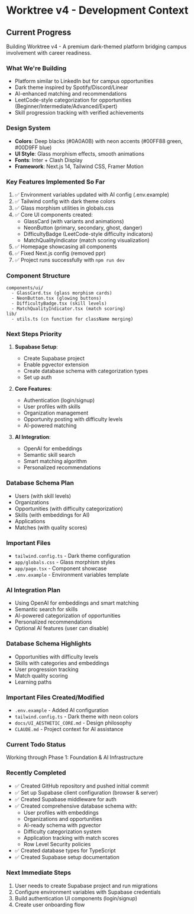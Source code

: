 # Worktree v4 - Development Context

## Current Progress
Building Worktree v4 - A premium dark-themed platform bridging campus involvement with career readiness.

### What We're Building
- Platform similar to LinkedIn but for campus opportunities
- Dark theme inspired by Spotify/Discord/Linear
- AI-enhanced matching and recommendations
- LeetCode-style categorization for opportunities (Beginner/Intermediate/Advanced/Expert)
- Skill progression tracking with verified achievements

### Design System
- **Colors**: Deep blacks (#0A0A0B) with neon accents (#00FF88 green, #00D9FF blue)
- **UI Style**: Glass morphism effects, smooth animations
- **Fonts**: Inter + Clash Display
- **Framework**: Next.js 14, Tailwind CSS, Framer Motion

### Key Features Implemented So Far
1. ✅ Environment variables updated with AI config (.env.example)
2. ✅ Tailwind config with dark theme colors
3. ✅ Glass morphism utilities in globals.css
4. ✅ Core UI components created:
   - GlassCard (with variants and animations)
   - NeonButton (primary, secondary, ghost, danger)
   - DifficultyBadge (LeetCode-style difficulty indicators)
   - MatchQualityIndicator (match scoring visualization)
5. ✅ Homepage showcasing all components
6. ✅ Fixed Next.js config (removed ppr)
7. ✅ Project runs successfully with `npm run dev`

### Component Structure
```
components/ui/
  - GlassCard.tsx (glass morphism cards)
  - NeonButton.tsx (glowing buttons)
  - DifficultyBadge.tsx (skill levels)
  - MatchQualityIndicator.tsx (match scoring)
lib/
  - utils.ts (cn function for className merging)
```

### Next Steps Priority
1. **Supabase Setup**:
   - Create Supabase project
   - Enable pgvector extension
   - Create database schema with categorization types
   - Set up auth

2. **Core Features**:
   - Authentication (login/signup)
   - User profiles with skills
   - Organization management
   - Opportunity posting with difficulty levels
   - AI-powered matching

3. **AI Integration**:
   - OpenAI for embeddings
   - Semantic skill search
   - Smart matching algorithm
   - Personalized recommendations

### Database Schema Plan
- Users (with skill levels)
- Organizations
- Opportunities (with difficulty categorization)
- Skills (with embeddings for AI)
- Applications
- Matches (with quality scores)

### Important Files
- `tailwind.config.ts` - Dark theme configuration
- `app/globals.css` - Glass morphism styles
- `app/page.tsx` - Component showcase
- `.env.example` - Environment variables template

### AI Integration Plan
- Using OpenAI for embeddings and smart matching
- Semantic search for skills
- AI-powered categorization of opportunities
- Personalized recommendations
- Optional AI features (user can disable)

### Database Schema Highlights
- Opportunities with difficulty levels
- Skills with categories and embeddings
- User progression tracking
- Match quality scoring
- Learning paths

### Important Files Created/Modified
- `.env.example` - Added AI configuration
- `tailwind.config.ts` - Dark theme with neon colors
- `docs/UI_AESTHETIC_CORE.md` - Design philosophy
- `CLAUDE.md` - Project context for AI assistance

### Current Todo Status
Working through Phase 1: Foundation & AI Infrastructure

### Recently Completed
- ✅ Created GitHub repository and pushed initial commit
- ✅ Set up Supabase client configuration (browser & server)
- ✅ Created Supabase middleware for auth
- ✅ Created comprehensive database schema with:
  - User profiles with embeddings
  - Organizations and opportunities
  - AI-ready schema with pgvector
  - Difficulty categorization system
  - Application tracking with match scores
  - Row Level Security policies
- ✅ Created database types for TypeScript
- ✅ Created Supabase setup documentation

### Next Immediate Steps
1. User needs to create Supabase project and run migrations
2. Configure environment variables with Supabase credentials
3. Build authentication UI components (login/signup)
4. Create user onboarding flow